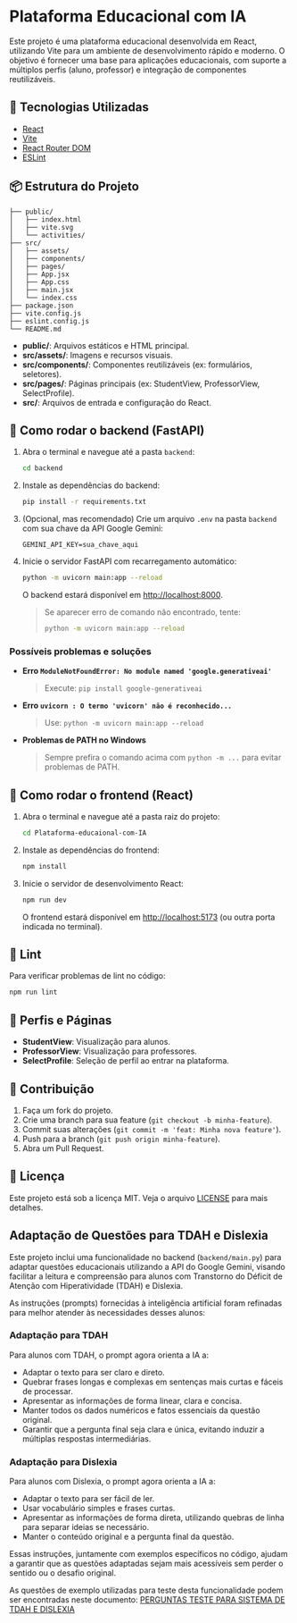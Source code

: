 # Plataforma Educacional com IA

Este projeto é uma plataforma educacional desenvolvida em React, utilizando Vite para um ambiente de desenvolvimento rápido e moderno. O objetivo é fornecer uma base para aplicações educacionais, com suporte a múltiplos perfis (aluno, professor) e integração de componentes reutilizáveis.

## 🚀 Tecnologias Utilizadas

- [React](https://react.dev/)
- [Vite](https://vitejs.dev/)
- [React Router DOM](https://reactrouter.com/)
- [ESLint](https://eslint.org/)

## 📦 Estrutura do Projeto

```
├── public/
│   ├── index.html
│   ├── vite.svg
│   └── activities/
├── src/
│   ├── assets/
│   ├── components/
│   ├── pages/
│   ├── App.jsx
│   ├── App.css
│   ├── main.jsx
│   └── index.css
├── package.json
├── vite.config.js
├── eslint.config.js
└── README.md
```

- **public/**: Arquivos estáticos e HTML principal.
- **src/assets/**: Imagens e recursos visuais.
- **src/components/**: Componentes reutilizáveis (ex: formulários, seletores).
- **src/pages/**: Páginas principais (ex: StudentView, ProfessorView, SelectProfile).
- **src/**: Arquivos de entrada e configuração do React.

## 🚀 Como rodar o backend (FastAPI)

1. Abra o terminal e navegue até a pasta `backend`:
   ```sh
   cd backend
   ```
2. Instale as dependências do backend:
   ```sh
   pip install -r requirements.txt
   ```
3. (Opcional, mas recomendado) Crie um arquivo `.env` na pasta `backend` com sua chave da API Google Gemini:
   ```env
   GEMINI_API_KEY=sua_chave_aqui
   ```
4. Inicie o servidor FastAPI com recarregamento automático:
   ```sh
   python -m uvicorn main:app --reload
   ```
   O backend estará disponível em [http://localhost:8000](http://localhost:8000).

   > Se aparecer erro de comando não encontrado, tente:
   > ```sh
   > python -m uvicorn main:app --reload
   > ```

### Possíveis problemas e soluções
- **Erro `ModuleNotFoundError: No module named 'google.generativeai'`**
  > Execute: `pip install google-generativeai`
- **Erro `uvicorn : O termo 'uvicorn' não é reconhecido...`**
  > Use: `python -m uvicorn main:app --reload`
- **Problemas de PATH no Windows**
  > Sempre prefira o comando acima com `python -m ...` para evitar problemas de PATH.

## 🚀 Como rodar o frontend (React)

1. Abra o terminal e navegue até a pasta raiz do projeto:
   ```sh
   cd Plataforma-educaional-com-IA
   ```
2. Instale as dependências do frontend:
   ```sh
   npm install
   ```
3. Inicie o servidor de desenvolvimento React:
   ```sh
   npm run dev
   ```
   O frontend estará disponível em [http://localhost:5173](http://localhost:5173) (ou outra porta indicada no terminal).

## 🧹 Lint

Para verificar problemas de lint no código:
```sh
npm run lint
```

## 👤 Perfis e Páginas

- **StudentView**: Visualização para alunos.
- **ProfessorView**: Visualização para professores.
- **SelectProfile**: Seleção de perfil ao entrar na plataforma.

## 📝 Contribuição

1. Faça um fork do projeto.
2. Crie uma branch para sua feature (`git checkout -b minha-feature`).
3. Commit suas alterações (`git commit -m 'feat: Minha nova feature'`).
4. Push para a branch (`git push origin minha-feature`).
5. Abra um Pull Request.

## 📄 Licença

Este projeto está sob a licença MIT. Veja o arquivo [LICENSE](LICENSE) para mais detalhes.

## Adaptação de Questões para TDAH e Dislexia

Este projeto inclui uma funcionalidade no backend (`backend/main.py`) para adaptar questões educacionais utilizando a API do Google Gemini, visando facilitar a leitura e compreensão para alunos com Transtorno do Déficit de Atenção com Hiperatividade (TDAH) e Dislexia.

As instruções (prompts) fornecidas à inteligência artificial foram refinadas para melhor atender às necessidades desses alunos:

### Adaptação para TDAH

Para alunos com TDAH, o prompt agora orienta a IA a:
- Adaptar o texto para ser claro e direto.
- Quebrar frases longas e complexas em sentenças mais curtas e fáceis de processar.
- Apresentar as informações de forma linear, clara e concisa.
- Manter todos os dados numéricos e fatos essenciais da questão original.
- Garantir que a pergunta final seja clara e única, evitando induzir a múltiplas respostas intermediárias.

### Adaptação para Dislexia

Para alunos com Dislexia, o prompt agora orienta a IA a:
- Adaptar o texto para ser fácil de ler.
- Usar vocabulário simples e frases curtas.
- Apresentar as informações de forma direta, utilizando quebras de linha para separar ideias se necessário.
- Manter o conteúdo original e a pergunta final da questão.

Essas instruções, juntamente com exemplos específicos no código, ajudam a garantir que as questões adaptadas sejam mais acessíveis sem perder o sentido ou o desafio original.

As questões de exemplo utilizadas para teste desta funcionalidade podem ser encontradas neste documento: [PERGUNTAS TESTE PARA SISTEMA DE TDAH E DISLEXIA](https://docs.google.com/document/d/1iBTRJ2CwOeDuB_oNx-a4vrX8sSDvalX7yGejg60fJJ8/edit?usp=sharing)